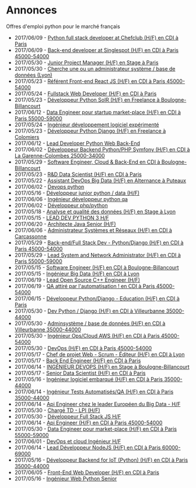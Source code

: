 # Annonces

Offres d'emploi python pour le marché français

* 2017/06/09 - [Python full stack developer at Chefclub (H/F) en CDI à Paris](http://www.pyjobs.fr/jobs/details/5773/python-full-stack-developer-at-chefclub-h-f-en-cdi-a-paris "Python full stack developer at Chefclub (H/F) en CDI à Paris")
* 2017/06/09 - [Back-end developer at Singlespot (H/F) en CDI à Paris 45000-54000](http://www.pyjobs.fr/jobs/details/5772/back-end-developer-at-singlespot-h-f-en-cdi-a-paris-45000-54000 "Back-end developer at Singlespot (H/F) en CDI à Paris 45000-54000")
* 2017/05/30 - [Junior Project Manager (H/F) en Stage à Paris](http://www.pyjobs.fr/jobs/details/5762/junior-project-manager-h-f-en-stage-a-paris "Junior Project Manager (H/F) en Stage à Paris")
* 2017/05/30 - [Cherche une ou un administrateur système / base de données (Lyon)](http://www.pyjobs.fr/jobs/details/5763/cherche-une-ou-un-administrateur-systeme-base-de-donnees-lyon "Cherche une ou un administrateur système / base de données (Lyon)")
* 2017/05/23 - [Référent Front-end React JS (H/F) en CDI à Paris 45000-54000](http://www.pyjobs.fr/jobs/details/5749/referent-front-end-react-js-h-f-en-cdi-a-paris-45000-54000 "Référent Front-end React JS (H/F) en CDI à Paris 45000-54000")
* 2017/05/24 - [Fullstack Web Developer (H/F) en CDI à Paris](http://www.pyjobs.fr/jobs/details/5750/fullstack-web-developer-h-f-en-cdi-a-paris "Fullstack Web Developer (H/F) en CDI à Paris")
* 2017/05/23 - [Développeur Python SolR (H/F) en Freelance à Boulogne-Billancourt](http://www.pyjobs.fr/jobs/details/5747/developpeur-python-solr-h-f-en-freelance-a-boulogne-billancourt "Développeur Python SolR (H/F) en Freelance à Boulogne-Billancourt")
* 2017/06/12 - [Data Engineer pour startup market-place (H/F) en CDI à Paris 55000-59000](http://www.pyjobs.fr/jobs/details/5775/data-engineer-pour-startup-market-place-h-f-en-cdi-a-paris-55000-59000 "Data Engineer pour startup market-place (H/F) en CDI à Paris 55000-59000")
* 2017/05/24 - [Ingénieur développement logiciel expérimenté](http://www.pyjobs.fr/jobs/details/5751/ingenieur-developpement-logiciel-experimente "Ingénieur développement logiciel expérimenté")
* 2017/05/23 - [Développeur Python Django (H/F) en Freelance à Colomiers](http://www.pyjobs.fr/jobs/details/5748/developpeur-python-django-h-f-en-freelance-a-colomiers "Développeur Python Django (H/F) en Freelance à Colomiers")
* 2017/06/12 - [Lead Developer Python Web Back-End](http://www.pyjobs.fr/jobs/details/5774/lead-developer-python-web-back-end "Lead Developer Python Web Back-End")
* 2017/06/02 - [Développeur Backend Python/PHP Symfony (H/F) en CDI à La Garenne-Colombes 25000-34000](http://www.pyjobs.fr/jobs/details/5767/developpeur-backend-python-php-symfony-h-f-en-cdi-a-la-garenne-colombes-25000-34000 "Développeur Backend Python/PHP Symfony (H/F) en CDI à La Garenne-Colombes 25000-34000")
* 2017/05/29 - [Software Engineer, Cloud & Back-End en CDI à Boulogne-Billancourt](http://www.pyjobs.fr/jobs/details/5754/software-engineer-cloud-back-end-en-cdi-a-boulogne-billancourt "Software Engineer, Cloud & Back-End en CDI à Boulogne-Billancourt")
* 2017/05/23 - [R&D Data Scientist (H/F) en CDI à Paris](http://www.pyjobs.fr/jobs/details/5746/r-d-data-scientist-h-f-en-cdi-a-paris "R&D Data Scientist (H/F) en CDI à Paris")
* 2017/05/22 - [Assistant DevOps Big Data (H/F) en Alternance à Puteaux](http://www.pyjobs.fr/jobs/details/5745/assistant-devops-big-data-h-f-en-alternance-a-puteaux "Assistant DevOps Big Data (H/F) en Alternance à Puteaux")
* 2017/06/02 - [Devops python](http://www.pyjobs.fr/jobs/details/5766/devops-python "Devops python")
* 2017/05/16 - [Développeur junior python / data (H/F)](http://www.pyjobs.fr/jobs/details/5740/developpeur-junior-python-data-h-f "Développeur junior python / data (H/F)")
* 2017/06/06 - [Ingénieur développeur python qa](http://www.pyjobs.fr/jobs/details/5770/ingenieur-developpeur-python-qa "Ingénieur développeur python qa")
* 2017/06/02 - [Développeur php/python](http://www.pyjobs.fr/jobs/details/5765/developpeur-php-python "Développeur php/python")
* 2017/05/18 - [Analyse et qualité des données (H/F) en Stage à Lyon](http://www.pyjobs.fr/jobs/details/5744/analyse-et-qualite-des-donnees-h-f-en-stage-a-lyon "Analyse et qualité des données (H/F) en Stage à Lyon")
* 2017/05/15 - [LEAD DEV PYTHON 3 H/F](http://www.pyjobs.fr/jobs/details/5736/lead-dev-python-3-h-f "LEAD DEV PYTHON 3 H/F")
* 2017/06/20 - [Architecte Java Senior (H/F)](http://www.pyjobs.fr/jobs/details/5784/architecte-java-senior-h-f "Architecte Java Senior (H/F)")
* 2017/06/06 - [Administrateur Systèmes et Réseaux (H/F) en CDI à Carcassonne](http://www.pyjobs.fr/jobs/details/5769/administrateur-systemes-et-reseaux-h-f-en-cdi-a-carcassonne "Administrateur Systèmes et Réseaux (H/F) en CDI à Carcassonne")
* 2017/05/29 - [Back-end/Full Stack Dev - Python/Django (H/F) en CDI à Paris 45000-54000](http://www.pyjobs.fr/jobs/details/5752/back-end-full-stack-dev-python-django-h-f-en-cdi-a-paris-45000-54000 "Back-end/Full Stack Dev - Python/Django (H/F) en CDI à Paris 45000-54000")
* 2017/05/29 - [Lead System and Network Administrator (H/F) en CDI à Paris 55000-59000](http://www.pyjobs.fr/jobs/details/5753/lead-system-and-network-administrator-h-f-en-cdi-a-paris-55000-59000 "Lead System and Network Administrator (H/F) en CDI à Paris 55000-59000")
* 2017/05/15 - [Software Engineer (H/F) en CDI à Boulogne-Billancourt](http://www.pyjobs.fr/jobs/details/5735/software-engineer-h-f-en-cdi-a-boulogne-billancourt "Software Engineer (H/F) en CDI à Boulogne-Billancourt")
* 2017/05/15 - [Ingénieur Big Data (H/F) en CDI à Lyon](http://www.pyjobs.fr/jobs/details/5734/ingenieur-big-data-h-f-en-cdi-a-lyon "Ingénieur Big Data (H/F) en CDI à Lyon")
* 2017/06/19 - [Lead Open Source C++ Engineer (H/F)](http://www.pyjobs.fr/jobs/details/5783/lead-open-source-c-engineer-h-f "Lead Open Source C++ Engineer (H/F)")
* 2017/06/19 - [QA attiré par l'automatisation ! en CDI à Paris 45000-54000](http://www.pyjobs.fr/jobs/details/5782/qa-attire-par-lautomatisation-en-cdi-a-paris-45000-54000 "QA attiré par l'automatisation ! en CDI à Paris 45000-54000")
* 2017/06/15 - [Développeur Python/Django - Education (H/F) en CDI à Paris](http://www.pyjobs.fr/jobs/details/5781/developpeur-python-django-education-h-f-en-cdi-a-paris "Développeur Python/Django - Education (H/F) en CDI à Paris")
* 2017/05/30 - [Dev Python / Django (H/F) en CDI à Villeurbanne 35000-44000](http://www.pyjobs.fr/jobs/details/5758/dev-python-django-h-f-en-cdi-a-villeurbanne-35000-44000 "Dev Python / Django (H/F) en CDI à Villeurbanne 35000-44000")
* 2017/05/30 - [Adminsystème / base de données (H/F) en CDI à Villeurbanne 35000-44000](http://www.pyjobs.fr/jobs/details/5761/adminsysteme-base-de-donnees-h-f-en-cdi-a-villeurbanne-35000-44000 "Adminsystème / base de données (H/F) en CDI à Villeurbanne 35000-44000")
* 2017/05/30 - [Ingénieur Ops/Cloud AWS (H/F) en CDI à Paris 45000-54000](http://www.pyjobs.fr/jobs/details/5760/ingenieur-ops-cloud-aws-h-f-en-cdi-a-paris-45000-54000 "Ingénieur Ops/Cloud AWS (H/F) en CDI à Paris 45000-54000")
* 2017/05/30 - [DevOps (H/F) en CDI à Paris 45000-54000](http://www.pyjobs.fr/jobs/details/5759/devops-h-f-en-cdi-a-paris-45000-54000 "DevOps (H/F) en CDI à Paris 45000-54000")
* 2017/05/17 - [Chef de projet Web - Scrum - Éditeur (H/F) en CDI à Lyon](http://www.pyjobs.fr/jobs/details/5742/chef-de-projet-web-scrum-editeur-h-f-en-cdi-a-lyon "Chef de projet Web - Scrum - Éditeur (H/F) en CDI à Lyon")
* 2017/05/17 - [Back End Engineer (H/F) en CDI à Paris](http://www.pyjobs.fr/jobs/details/5743/back-end-engineer-h-f-en-cdi-a-paris "Back End Engineer (H/F) en CDI à Paris")
* 2017/06/14 - [INGÉNIEUR DEVOPS (H/F) en Stage à Boulogne-Billancourt](http://www.pyjobs.fr/jobs/details/5780/ingenieur-devops-h-f-en-stage-a-boulogne-billancourt "INGÉNIEUR DEVOPS (H/F) en Stage à Boulogne-Billancourt")
* 2017/05/17 - [Senior Data Scientist (H/F) en CDI à Paris](http://www.pyjobs.fr/jobs/details/5741/senior-data-scientist-h-f-en-cdi-a-paris "Senior Data Scientist (H/F) en CDI à Paris")
* 2017/05/16 - [Ingénieur logiciel embarqué (H/F) en CDI à Paris 35000-44000](http://www.pyjobs.fr/jobs/details/5739/ingenieur-logiciel-embarque-h-f-en-cdi-a-paris-35000-44000 "Ingénieur logiciel embarqué (H/F) en CDI à Paris 35000-44000")
* 2017/06/14 - [Ingénieur Tests Automatisés/QA (H/F) en CDI à Paris 35000-44000](http://www.pyjobs.fr/jobs/details/5779/ingenieur-tests-automatises-qa-h-f-en-cdi-a-paris-35000-44000 "Ingénieur Tests Automatisés/QA (H/F) en CDI à Paris 35000-44000")
* 2017/06/14 - [Api Engineer chez le leader Européen du Big Data - H/F](http://www.pyjobs.fr/jobs/details/5778/api-engineer-chez-le-leader-europeen-du-big-data-h-f "Api Engineer chez le leader Européen du Big Data - H/F")
* 2017/05/30 - [Chargé TD - LPI (H/F)](http://www.pyjobs.fr/jobs/details/5757/charge-td-lpi-h-f "Chargé TD - LPI (H/F)")
* 2017/05/30 - [Développeur Full Stack JS H/F](http://www.pyjobs.fr/jobs/details/5755/developpeur-full-stack-js-h-f "Développeur Full Stack JS H/F")
* 2017/06/14 - [Api Engineer (H/F) en CDI à Paris 45000-54000](http://www.pyjobs.fr/jobs/details/5777/api-engineer-h-f-en-cdi-a-paris-45000-54000 "Api Engineer (H/F) en CDI à Paris 45000-54000")
* 2017/05/30 - [Data Engineer pour market-place (H/F) en CDI à Paris 55000-59000](http://www.pyjobs.fr/jobs/details/5756/data-engineer-pour-market-place-h-f-en-cdi-a-paris-55000-59000 "Data Engineer pour market-place (H/F) en CDI à Paris 55000-59000")
* 2017/06/01 - [DevOps et cloud Ingénieur H/F](http://www.pyjobs.fr/jobs/details/5764/devops-et-cloud-ingenieur-h-f "DevOps et cloud Ingénieur H/F")
* 2017/06/14 - [Lead Développeur NodeJS (H/F) en CDI à Paris 60000-69000](http://www.pyjobs.fr/jobs/details/5776/lead-developpeur-nodejs-h-f-en-cdi-a-paris-60000-69000 "Lead Développeur NodeJS (H/F) en CDI à Paris 60000-69000")
* 2017/05/16 - [Développeur Backend for IoT (Python) (H/F) en CDI à Paris 35000-44000](http://www.pyjobs.fr/jobs/details/5738/developpeur-backend-for-iot-python-h-f-en-cdi-a-paris-35000-44000 "Développeur Backend for IoT (Python) (H/F) en CDI à Paris 35000-44000")
* 2017/06/05 - [Front-End Web Developer (H/F) en CDI à Paris](http://www.pyjobs.fr/jobs/details/5768/front-end-web-developer-h-f-en-cdi-a-paris "Front-End Web Developer (H/F) en CDI à Paris")
* 2017/05/16 - [Ingénieur Web Python Senior](http://www.pyjobs.fr/jobs/details/5737/ingenieur-web-python-senior "Ingénieur Web Python Senior")

